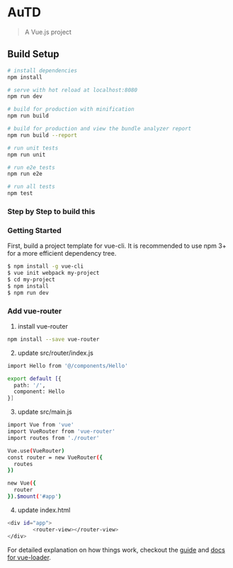 # AuTD

> A Vue.js project

## Build Setup

``` bash
# install dependencies
npm install

# serve with hot reload at localhost:8080
npm run dev

# build for production with minification
npm run build

# build for production and view the bundle analyzer report
npm run build --report

# run unit tests
npm run unit

# run e2e tests
npm run e2e

# run all tests
npm test
```
### Step by Step to build this 
### Getting Started

First, build a project template for vue-cli. It is recommended to use npm 3+ for a more efficient dependency tree.

``` bash
$ npm install -g vue-cli
$ vue init webpack my-project
$ cd my-project
$ npm install
$ npm run dev
```

### Add vue-router
  1. install vue-router

``` bash
npm install --save vue-router
```
  2. update src/router/index.js

``` bash
import Hello from '@/components/Hello'

export default [{
  path: '/',
  component: Hello
}]

```
  3. update src/main.js

``` bash
import Vue from 'vue'
import VueRouter from 'vue-router'
import routes from './router'

Vue.use(VueRouter)
const router = new VueRouter({
  routes
})

new Vue({
  router
}).$mount('#app')

```
  4. update index.html

``` bash
<div id="app">
    	<router-view></router-view>
</div>

```
For detailed explanation on how things work, checkout the [guide](http://vuejs-templates.github.io/webpack/) and [docs for vue-loader](http://vuejs.github.io/vue-loader).
